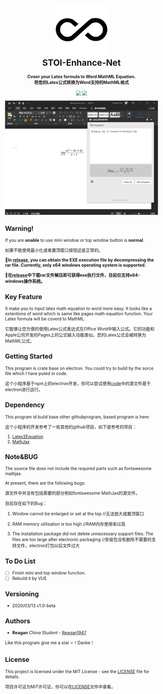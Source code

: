 <h1 align="center">
  <br>
  <img src="https://github.com/Reagan1947/STOI-Enhance-Net/blob/main/README_source/STOI-Enhance-Net_icon.png?raw=true" alt="STOI-Enhance-Net_icon" width="170">
  <br>
  STOI-Enhance-Net
  <br>
</h1>

<h4 align="center" font-weight:bold;">Cvoer your Latex formula to Word MathML Equation.</br>
                                     将您的Latex公式转换为Word支持的MathML格式</br></h4>
<p align="center">
<img src="https://img.shields.io/badge/license-MIT-%23373737">
<img src="https://img.shields.io/badge/plantform-electron-lightgrey">
</p>

<p align="center">
<img src="https://github.com/Reagan1947/latex2word/blob/master/exp_pic.png">
</p>

## Warning!

If you are **unable** to use mini window or top window button is **normal**.

如果不能使用最小化或者置顶窗口按钮这是正常的。

**🎉In [release](https://github.com/Reagan1947/latex2word/releases), you can obtain the EXE execution file by decompressing the rar file. Currently, only x64 windows operating system is supported.**


**🎉在[release](https://github.com/Reagan1947/latex2word/releases)中下载rar文件解压即可获得exe执行文件，目前仅支持x64-windows操作系统。**

## Key Feature

It make you to input latex math equation to word more easy. It looks like a extentions of word which is same like pages math equation function. Your Latex formula will be coverd to MathML.

它能够让您方便的使用Latex公式表达式在Office Word中输入公式。它的功能和Apple公司开发的Pages上的公式输入功能类似。您的Latex公式会被转换为MathML公式。

## Getting Started

This program is crate base on electron. You could try to build by the sorce file which I have puted in code.

这个小程序基于npm上的electron开发，你可以尝试使用[code](https://github.com/Reagan1947/latex2word)中的源文件基于electron进行运行。

## Dependency

This program id build base other githubprogram, based program is here:

这个小程序的开发参考了一些其他的github项目，如下是参考的项目：

1. [Latex2Equation](https://github.com/idf/LaTeX2Word-Equation)
2. [MathJax](https://www.mathjax.org/)

## Note&BUG

The source file does not include the required parts such as fontawesome mathjax.

At present, there are the following bugs:

源文件中并没有包括需要的部分例如fontawesome MathJax的源文件。

目前存在如下的Bug：

1. Window cannot be enlarged or set at the top   //无法放大或置顶窗口

2. RAM memory utilization is too high   //RAM内存使用率过高

3. The installation package did not delete unnecessary support files. The files are too large after electronic packaging   //安装包没有删除不需要的支持文件，electron打包以后文件过大

## To Do List

- [ ]  Finish mini and top window function.
- [ ] Rebuild it by VUE

## Versioning

- 2020/03/13  v1.0-beta 

## Authors

* **Reagan**  *China Student* - [Reagan1947](https://github.com/Reagan1947)

Like this program give me a star ⭐！Danke！

## License

This project is licensed under the MIT License - see the [LICENSE](LICENSE) file for details.

项目许可证为MIT许可证，你可以在[LICENSE](LICENSE)文件中查看。
